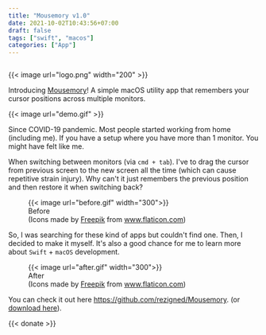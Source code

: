 ```yaml
---
title: "Mousemory v1.0"
date: 2021-10-02T10:43:56+07:00
draft: false
tags: ["swift", "macos"]
categories: ["App"]
---
```


<p style="text-align: center">
<img style="margin: auto" src="" />
<p>

{{< image url="logo.png" width="200" >}}

Introducing [Mousemory](https://github.com/rezigned/Mousemory)! A simple macOS utility app that remembers your cursor positions across multiple monitors.


{{< image url="demo.gif" >}}

Since COVID-19 pandemic. Most people started working from home (including me). If you have a setup where you have more than 1 monitor. You might have felt like me.

When switching between monitors (via `cmd + tab`). I've to drag the cursor from previous screen to the new screen all the time (which can cause repetitive strain injury). Why can't it just remembers the previous position and then restore it when switching back?

<figure>
    {{< image url="before.gif" width="300">}}
    <figcaption>
        <div>Before</div>
        <span>
        (Icons made by <a href="https://www.freepik.com" title="Freepik">Freepik</a> from <a href="https://www.flaticon.com/" title="Flaticon">www.flaticon.com</a>)
        </span>
    </figcaption>
</figure>

So, I was searching for these kind of apps but couldn't find one. Then, I decided to make it myself. It's also a good chance for me to learn more about `Swift` + `macOS` development.

<figure>
    {{< image url="after.gif" width="300">}}
    <figcaption>
        <div>After</div>
        <span>
        (Icons made by <a href="https://www.freepik.com" title="Freepik">Freepik</a> from <a href="https://www.flaticon.com/" title="Flaticon">www.flaticon.com</a>)
        </span>
    </figcaption>
</figure>

You can check it out here https://github.com/rezigned/Mousemory. (or [download here](https://github.com/rezigned/Mousemory/releases)).

<p class="center">
    {{< donate >}}
</p>
